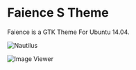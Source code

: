Faience S Theme
==============
Faience is a GTK Theme For Ubuntu 14.04.

![Nautilus](https://raw.githubusercontent.com/sagarpanchal/faience-s-gtk-theme/master/screenshots/screen_1.png "Nautilus 3.10.1 on Ubuntu 14.04")

![Image Viewer](https://raw.githubusercontent.com/sagarpanchal/faience-s-gtk-theme/master/screenshots/screen_2.png "Image Viewer 3.10.2 on Ubuntu 14.04")
